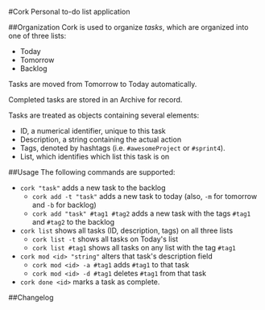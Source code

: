 #Cork
Personal to-do list application

##Organization
Cork is used to organize *tasks*, which are organized into one of three lists:
- Today
- Tomorrow
- Backlog

Tasks are moved from Tomorrow to Today automatically.

Completed tasks are stored in an Archive for record.

Tasks are treated as objects containing several elements:
- ID, a numerical identifier, unique to this task
- Description, a string containing the actual action
- Tags, denoted by hashtags (i.e. `#awesomeProject` or `#sprint4`).
- List, which identifies which list this task is on

##Usage
The following commands are supported:
- `cork "task"` adds a new task to the backlog
  - `cork add -t "task"` adds a new task to today (also, `-m` for tomorrow and `-b` for backlog)
  - `cork add "task" #tag1 #tag2` adds a new task with the tags `#tag1` and `#tag2` to the backlog
- `cork list` shows all tasks (ID, description, tags) on all three lists
  - `cork list -t` shows all tasks on Today's list
  - `cork list #tag1` shows all tasks on any list with the tag `#tag1`
- `cork mod <id> "string"` alters that task's description field
  - `cork mod <id> -a #tag1` adds `#tag1` to that task
  - `cork mod <id> -d #tag1` deletes `#tag1` from that task
- `cork done <id>` marks a task as complete.

##Changelog
